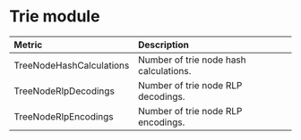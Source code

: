 # Trie module

| Metric | Description |
| :--- | :--- |
| TreeNodeHashCalculations | Number of trie node hash calculations. |
| TreeNodeRlpDecodings | Number of trie node RLP decodings. |
| TreeNodeRlpEncodings | Number of trie node RLP encodings. |

